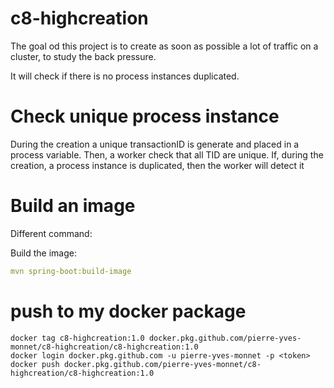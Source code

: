 # c8-highcreation

The goal od this project is to create as soon as possible a lot of traffic on a cluster, to study the back pressure.

It will check if there is no process instances duplicated.

# Check unique process instance
During the creation a unique transactionID is generate and placed in a process variable.
Then, a worker check that all TID are unique. If, during the creation, a process instance is duplicated, then the worker will detect it

# Build an image
Different command:

Build the image:

````yaml
mvn spring-boot:build-image
````

# push to my docker package

```
docker tag c8-highcreation:1.0 docker.pkg.github.com/pierre-yves-monnet/c8-highcreation/c8-highcreation:1.0
docker login docker.pkg.github.com -u pierre-yves-monnet -p <token>
docker push docker.pkg.github.com/pierre-yves-monnet/c8-highcreation/c8-highcreation:1.0
```

